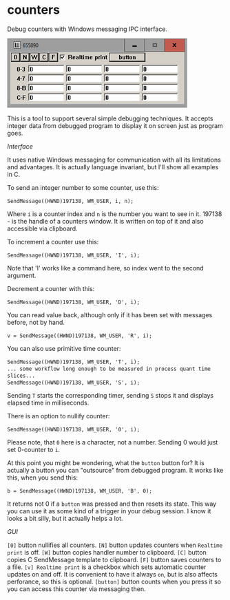 # counters
Debug counters with Windows messaging IPC interface.

![screenshot](/screenshot.png "GUI")

This is a tool to support several simple debugging techniques. It accepts integer data from debugged program to display it on screen just as program goes. 

*Interface*

It uses native Windows messaging for communication with all its limitations and advantages. It is actually language invariant, but I'll show all examples in C.

To send an integer number to some counter, use this:

    SendMessage((HWND)197138, WM_USER, i, n);

Where `i` is a counter index and `n` is the number you want to see in it. 197138 - is the handle of a counters window. It is written on top of it and also accessible via clipboard.

To increment a counter use this:

    SendMessage((HWND)197138, WM_USER, 'I', i);

Note that 'I' works like a command here, so index went to the second argument.

Decrement a counter with this:

    SendMessage((HWND)197138, WM_USER, 'D', i);

You can read value back, although only if it has been set with messages before, not by hand.

    v = SendMessage((HWND)197138, WM_USER, 'R', i);

You can also use primitive time counter:

    SendMessage((HWND)197138, WM_USER, 'T', i);
    ... some workflow long enough to be measured in process quant time slices...
    SendMessage((HWND)197138, WM_USER, 'S', i);

Sending `T` starts the corresponding timer, sending `S` stops it and displays elapsed time in milliseconds. 

There is an option to nullify counter:

    SendMessage((HWND)197138, WM_USER, '0', i);

Please note, that `0` here is a character, not a number. Sending 0 would just set 0-counter to `i`.

At this point you might be wondering, what the `button` button for? It is actually a button you can "outsource" from debugged program. It works like this, when you send this:

    b = SendMessage((HWND)197138, WM_USER, 'B', 0);

It returns not 0 if a `button` was pressed and then resets its state. This way you can use it as some kind of a trigger in your debug session. I know it looks a bit silly, but it actually helps a lot.

*GUI*

`[0]` button nullifies all counters.
`[N]` button updates counters when `Realtime print` is off.
`[W]` button copies handler number to clipboard.
`[C]` button copies C SendMessage template to clipboard.
`[F]` button saves counters to a file.
`[v] Realtime print` is a checkbox which sets automatic counter updates on and off. It is convenient to have it always `on`, but is also affects perforance, so this is optional.
`[button]` button counts when you press it so you can access this counter via messaging then.

